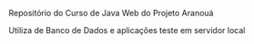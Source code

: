 Repositório do Curso de Java Web do Projeto Aranouá

Utiliza de Banco de Dados e aplicações teste em servidor local
